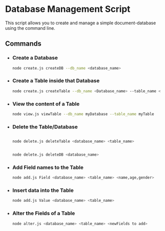 # Database Management Script

This script allows you to create and manage a simple document-database using the command line.

## Commands

- ### Create a Database

    ```bash
    node create.js createDB --db_name <database_name>
    ```

- ### Create a Table inside that Database

    ```bash
    node create.js createTable --db_name <Database_name> --table_name <table_name>
    ```

- ### View the content of a Table

    ```bash
    node view.js viewTable --db_name myDatabase --table_name myTable
    ```

- ### Delete the Table/Database

    ```bash

    node delete.js deleteTable <database_name> <table_name>


    node delete.js deleteDB <database_name>
    ```


- ### Add Field names to the Table 

    ```bash
    node add.js Field <database_name> <table_name> <name,age,gender>
    ```


- ### Insert data into the Table
    ```bash
    node add.js Value <database_name> <table_name>
    ```

- ### Alter the Fields of a Table

    ```bash
    node alter.js <database_name> <table_name> <newFields to add>
    ```
